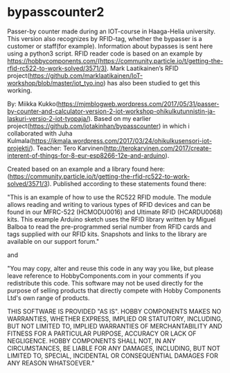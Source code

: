 # bypasscounter2
Passer-by counter made during an IOT-course in Haaga-Helia university. This version also recognizes by RFID-tag, whether the bypasser is a customer or staff(for example). Information about bypasses is sent here using a python3 script.
RFID reader code is based on an example by https://hobbycomponents.com/(https://community.particle.io/t/getting-the-rfid-rc522-to-work-solved/3571/3).
Mark Laatikainen’s RFID project(https://github.com/marklaatikainen/IoT-workshop/blob/master/iot_tyo.ino) has also been studied to get this working.

By: Miikka Kukko(https://mjmblogweb.wordpress.com/2017/05/31/passer-by-counter-and-calculator-version-2-iot-workshop-ohikulkutunnistin-ja-laskuri-versio-2-iot-tyopaja/).
Based on my earlier project(https://github.com/jotakinhan/bypasscounter) in which i collaborated with Juha Kulmala(https://jkmala.wordpress.com/2017/03/24/ohikulkusensori-iot-projekti/).
Teacher: Tero Karvinen(http://terokarvinen.com/2017/create-interent-of-things-for-8-eur-esp8266-12e-and-arduino).

Created based on an example and a library found here:(https://community.particle.io/t/getting-the-rfid-rc522-to-work-solved/3571/3).
Published according to these statements found there:

"This is an example of how to use the RC522 RFID module. The module allows reading
and writing to various types of RFID devices and can be found in our MFRC-522 
(HCMODU0016) and Ultimate RFID (HCARDU0068) kits. This example Arduino sketch uses
the RFID library written by Miguel Balboa to read the pre-programmed serial number 
from RFID cards and tags supplied with our RFID kits. Snapshots and links to the 
library are available on our support forum."

and

"You may copy, alter and reuse this code in any way you like, but please leave
reference to HobbyComponents.com in your comments if you redistribute this code.
This software may not be used directly for the purpose of selling products that
directly compete with Hobby Components Ltd's own range of products.

THIS SOFTWARE IS PROVIDED "AS IS". HOBBY COMPONENTS MAKES NO WARRANTIES, WHETHER
EXPRESS, IMPLIED OR STATUTORY, INCLUDING, BUT NOT LIMITED TO, IMPLIED WARRANTIES OF
MERCHANTABILITY AND FITNESS FOR A PARTICULAR PURPOSE, ACCURACY OR LACK OF NEGLIGENCE.
HOBBY COMPONENTS SHALL NOT, IN ANY CIRCUMSTANCES, BE LIABLE FOR ANY DAMAGES,
INCLUDING, BUT NOT LIMITED TO, SPECIAL, INCIDENTAL OR CONSEQUENTIAL DAMAGES FOR ANY
REASON WHATSOEVER."
